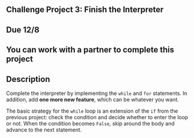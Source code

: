 ## Challenge Project 3: Finish the Interpreter

## Due 12/8

## You can work with a partner to complete this project

## Description

Complete the interpreter by implementing the `while` and `for` statements. In addition, add **one more new feature**, which can be whatever you want.

The basic strategy for the `while` loop is an extension of the `if` from the previous project: check the condition and decide whether to enter the loop or not. When the condition becomes `False`, skip around the body and advance to the next statement.
